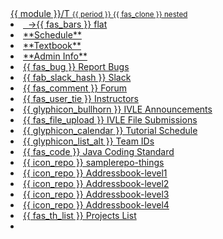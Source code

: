 <navbar placement="top" type="inverse">
  <a slot="brand" href="{{baseUrl}}/index.html" title="Home" class="navbar-brand">{{ module }}/T <small>{{ period }} <span class="badge badge-success">{{ fas_clone }} nested</span></small></a>
  <li><a href="{{baseUrl}}/index-flat.html" class="nav-link">&nbsp;&nbsp;→<span class="badge badge-light">{{ fas_bars }} flat</span></a></li>
  <li><a href="{{baseUrl}}/index.html" class="nav-link"><md>**Schedule**</md></a></li>
  <li><a href="{{baseUrl}}/se-book-adapted/index.html" class="nav-link"><md>**Textbook**</md></a></li>

  <li><a href="{{baseUrl}}/admin/index.html" class="nav-link"><md>**Admin Info**</md></a></li>
  <dropdown text="Links" class="nav-link">
    <li><a href="{{module_org}}/website/issues" target="_blank" class="dropdown-item"> {{ fas_bug }} Report Bugs</a></li>
    <li><a href="{{slack_team}}" target="_blank" class="dropdown-item">{{ fab_slack_hash }} Slack</a></li>
    <li><a href="{{module_org}}/forum/issues" target="_blank" class="dropdown-item">{{ fas_comment }} Forum</a></li>
    <li><a href="{{ baseUrl }}/admin/instructors.html" class="dropdown-item">{{ fas_user_tie }} Instructors</a></li>
    <li><a href="{{ivle_announcements}}" target="_blank" class="dropdown-item">{{ glyphicon_bullhorn }} IVLE Announcements</a></li>
        <li><a href="{{ivle_files}}" target="_blank" class="dropdown-item">{{ fas_file_upload }} IVLE File Submissions</a></li>
    <li><a href="{{baseUrl}}/admin/tutorials.html" target="_blank" class="dropdown-item">{{ glyphicon_calendar }} Tutorial Schedule</a></li>
    <li><a href="{{team_IDs_page}}" target="_blank" class="dropdown-item">{{ glyphicon_list_alt }} Team IDs</a></li>
    <li><a href="{{java_coding_standard}}" target="_blank" class="dropdown-item">{{ fas_code }} Java Coding Standard</a></li>
    <li><a href="{{module_org}}/samplerepo-things" target="_blank" class="dropdown-item">{{ icon_repo }} samplerepo-things</a></li>
    <li><a href="{{module_org}}/addressbook-level1" target="_blank" class="dropdown-item">{{ icon_repo }} Addressbook-level1</a></li>
    <li><a href="{{module_org}}/addressbook-level2" target="_blank" class="dropdown-item">{{ icon_repo }} Addressbook-level2</a></li>
    <li><a href="{{module_org}}/addressbook-level3" target="_blank" class="dropdown-item">{{ icon_repo }} Addressbook-level3</a></li>
    <li><a href="{{module_org}}/addressbook-level4" target="_blank" class="dropdown-item">{{ icon_repo }} Addressbook-level4</a></li>
    <li><a href="{{baseUrl}}/admin/projectList.html" target="_blank" class="dropdown-item">{{ fas_th_list }} Projects List</a></li>
  </dropdown>
  <li slot="right" class="nav-link">
    <form class="navbar-form">
      <searchbar :data="searchData" placeholder="Search" :on-hit="searchCallback" menu-align-right ></searchbar>
    </form>
  </li>
</navbar>
